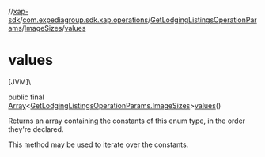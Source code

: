 //[xap-sdk](../../../../index.md)/[com.expediagroup.sdk.xap.operations](../../index.md)/[GetLodgingListingsOperationParams](../index.md)/[ImageSizes](index.md)/[values](values.md)

# values

[JVM]\

public final [Array](https://kotlinlang.org/api/latest/jvm/stdlib/kotlin/-array/index.html)&lt;[GetLodgingListingsOperationParams.ImageSizes](index.md)&gt;[values](values.md)()

Returns an array containing the constants of this enum type, in the order they're declared.

This method may be used to iterate over the constants.
